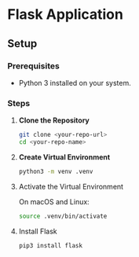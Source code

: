 # Flask Application

## Setup

### Prerequisites

- Python 3 installed on your system.

### Steps

1. **Clone the Repository**

   ```sh
   git clone <your-repo-url>
   cd <your-repo-name>

2. **Create Virtual Environment**

    ```sh
    python3 -m venv .venv

3. Activate the Virtual Environment

    On macOS and Linux:

    ```sh
    source .venv/bin/activate

4. Install Flask

    ```sh
    pip3 install flask

    
